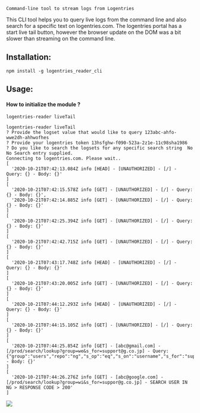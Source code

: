 ```
Command-line tool to stream logs from Logentries
```
This CLI tool helps you to query live logs from the command line and also search for a specific text on logentries.com.  The logentries portal has a start live tail button, however the browser update on the DOM was a bit slower than streaming on the command line. 

## Installation: 
```npm install -g logentries_reader_cli```

## Usage:

#### How to initialize the module ?

```angular2
logentries-reader liveTail
```

```angular2
logentries-reader liveTail
? Provide the logset value that would like to query 123abc-ahfo-wwe2dh-ahhwofhes
? Provide your logentries token 13hsfghw-f090-523a-2z1e-11c98sha1986
? Do you like to search the logsets for any specific search string  No
No Search entry supplied. 
Connecting to logentries.com. Please wait..
[
  '2020-10-21T07:42:13.084Z info [HEAD] - [UNAUTHORIZED] - [/] - Query: {} - Body: {}'
]
[
  '2020-10-21T07:42:15.578Z info [GET] - [UNAUTHORIZED] - [/] - Query: {} - Body: {}',
  '2020-10-21T07:42:14.885Z info [GET] - [UNAUTHORIZED] - [/] - Query: {} - Body: {}'
]
[
  '2020-10-21T07:42:25.394Z info [GET] - [UNAUTHORIZED] - [/] - Query: {} - Body: {}'
]
[
  '2020-10-21T07:42:42.715Z info [GET] - [UNAUTHORIZED] - [/] - Query: {} - Body: {}'
]
[
  '2020-10-21T07:43:17.748Z info [HEAD] - [UNAUTHORIZED] - [/] - Query: {} - Body: {}'
]
[
  '2020-10-21T07:43:20.005Z info [GET] - [UNAUTHORIZED] - [/] - Query: {} - Body: {}'
]
[
  '2020-10-21T07:44:12.293Z info [HEAD] - [UNAUTHORIZED] - [/] - Query: {} - Body: {}'
]
[
  '2020-10-21T07:44:15.105Z info [GET] - [UNAUTHORIZED] - [/] - Query: {} - Body: {}'
]
[
  '2020-10-21T07:44:25.854Z info [GET] - [abc@gmail.com] - [/prod/search/lookup?group=we&s_for=support@g.co.jp] - Query: {"group":"users","repo":"ng","s_op":"eq","s_on":"username","s_for":"support@gmail.jp"} - Body: {}'
]
[
  '2020-10-21T07:44:26.276Z info [GET] - [abc@google.com] - [/prod/search/lookup?group=wi&s_for=suppor@g.co.jp] - SEARCH USER IN NG > RESPONSE CODE > 200'
]

```

![](https://github.com/Shankar-IBM-ISL-Developer/logentries_reader_cli/blob/master/image.png)


